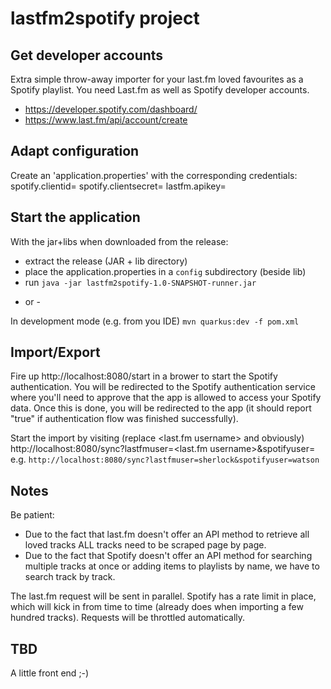 # lastfm2spotify project

## Get developer accounts 
Extra simple throw-away importer for your last.fm loved favourites as a Spotify playlist.
You need Last.fm as well as Spotify developer accounts.

* https://developer.spotify.com/dashboard/
* https://www.last.fm/api/account/create


## Adapt configuration

Create an 'application.properties' with the corresponding credentials: 
spotify.clientid=<Replace with Spotify client id>
spotify.clientsecret=<Replace with Spotify client secret>
lastfm.apikey=<Replace last.fm API key>
 
## Start the application

With the jar+libs when downloaded from the release:
* extract the release (JAR  + lib directory)
* place the application.properties in a `config` subdirectory (beside lib)
* run `java -jar lastfm2spotify-1.0-SNAPSHOT-runner.jar`

- or - 

In development mode (e.g. from you IDE) 
`mvn quarkus:dev -f pom.xml`

## Import/Export

Fire up http://localhost:8080/start in a brower to start the Spotify authentication. You will be redirected to the Spotify authentication service where you'll need to approve that the app is allowed to access your Spotify data. 
Once this is done, you will be redirected to the app (it should report "true" if authentication flow was finished successfully).

Start the import by visiting (replace <last.fm username> and <Spotify username> obviously)
http://localhost:8080/sync?lastfmuser=<last.fm username>&spotifyuser=<Spotify username> e.g.
`http://localhost:8080/sync?lastfmuser=sherlock&spotifyuser=watson`

## Notes

Be patient:
* Due to the fact that last.fm doesn't offer an API method to retrieve all loved tracks ALL tracks need to be scraped page by page.
* Due to the fact that Spotify doesn't offer an API method for searching multiple tracks at once or adding items to playlists by name, we have to search track by track.

The last.fm request will be sent in parallel. 
Spotify has a rate limit in place, which will kick in from time to time (already does when importing a few hundred tracks). Requests will be throttled automatically.   

## TBD

A little front end ;-)